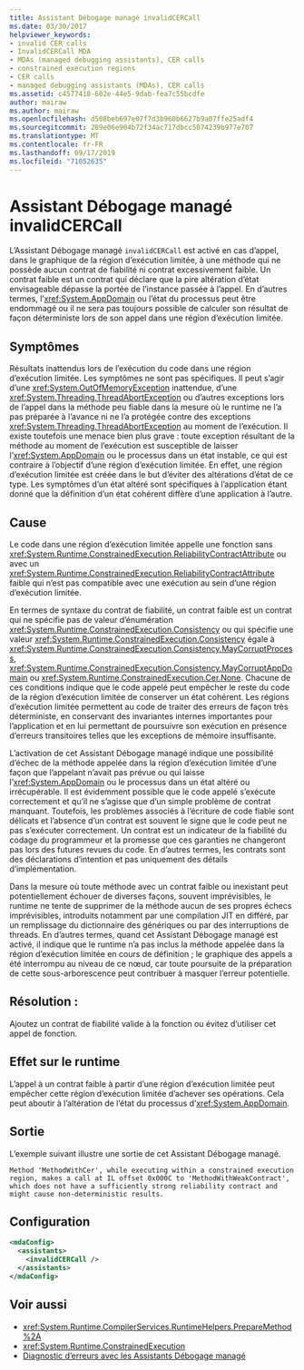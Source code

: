 ```yaml
---
title: Assistant Débogage managé invalidCERCall
ms.date: 03/30/2017
helpviewer_keywords:
- invalid CER calls
- InvalidCERCall MDA
- MDAs (managed debugging assistants), CER calls
- constrained execution regions
- CER calls
- managed debugging assistants (MDAs), CER calls
ms.assetid: c4577410-602e-44e5-9dab-fea7c55bcdfe
author: mairaw
ms.author: mairaw
ms.openlocfilehash: d508beb697e07f7d3b960b6627b9a07ffe25adf4
ms.sourcegitcommit: 289e06e904b72f34ac717dbcc5074239b977e707
ms.translationtype: MT
ms.contentlocale: fr-FR
ms.lasthandoff: 09/17/2019
ms.locfileid: "71052635"
---
```

# <a name="invalidcercall-mda"></a>Assistant Débogage managé invalidCERCall
L’Assistant Débogage managé `invalidCERCall` est activé en cas d’appel, dans le graphique de la région d’exécution limitée, à une méthode qui ne possède aucun contrat de fiabilité ni contrat excessivement faible. Un contrat faible est un contrat qui déclare que la pire altération d’état envisageable dépasse la portée de l’instance passée à l’appel. En d’autres termes, l’<xref:System.AppDomain> ou l’état du processus peut être endommagé ou il ne sera pas toujours possible de calculer son résultat de façon déterministe lors de son appel dans une région d’exécution limitée.  
  
## <a name="symptoms"></a>Symptômes  
 Résultats inattendus lors de l’exécution du code dans une région d’exécution limitée. Les symptômes ne sont pas spécifiques. Il peut s’agir d’une <xref:System.OutOfMemoryException> inattendue, d’une <xref:System.Threading.ThreadAbortException> ou d’autres exceptions lors de l’appel dans la méthode peu fiable dans la mesure où le runtime ne l’a pas préparée à l’avance ni ne l’a protégée contre des exceptions <xref:System.Threading.ThreadAbortException> au moment de l’exécution. Il existe toutefois une menace bien plus grave : toute exception résultant de la méthode au moment de l’exécution est susceptible de laisser l’<xref:System.AppDomain> ou le processus dans un état instable, ce qui est contraire à l’objectif d’une région d’exécution limitée. En effet, une région d’exécution limitée est créée dans le but d’éviter des altérations d’état de ce type. Les symptômes d’un état altéré sont spécifiques à l’application étant donné que la définition d’un état cohérent diffère d’une application à l’autre.  
  
## <a name="cause"></a>Cause  
 Le code dans une région d’exécution limitée appelle une fonction sans <xref:System.Runtime.ConstrainedExecution.ReliabilityContractAttribute> ou avec un <xref:System.Runtime.ConstrainedExecution.ReliabilityContractAttribute> faible qui n’est pas compatible avec une exécution au sein d’une région d’exécution limitée.  
  
 En termes de syntaxe du contrat de fiabilité, un contrat faible est un contrat qui ne spécifie pas de valeur d’énumération <xref:System.Runtime.ConstrainedExecution.Consistency> ou qui spécifie une valeur <xref:System.Runtime.ConstrainedExecution.Consistency> égale à <xref:System.Runtime.ConstrainedExecution.Consistency.MayCorruptProcess>, <xref:System.Runtime.ConstrainedExecution.Consistency.MayCorruptAppDomain> ou <xref:System.Runtime.ConstrainedExecution.Cer.None>. Chacune de ces conditions indique que le code appelé peut empêcher le reste du code de la région d’exécution limitée de conserver un état cohérent.  Les régions d’exécution limitée permettent au code de traiter des erreurs de façon très déterministe, en conservant des invariantes internes importantes pour l’application et en lui permettant de poursuivre son exécution en présence d’erreurs transitoires telles que les exceptions de mémoire insuffisante.  
  
 L’activation de cet Assistant Débogage managé indique une possibilité d’échec de la méthode appelée dans la région d’exécution limitée d’une façon que l’appelant n’avait pas prévue ou qui laisse l’<xref:System.AppDomain> ou le processus dans un état altéré ou irrécupérable. Il est évidemment possible que le code appelé s’exécute correctement et qu’il ne s’agisse que d’un simple problème de contrat manquant. Toutefois, les problèmes associés à l’écriture de code fiable sont délicats et l’absence d’un contrat est souvent le signe que le code peut ne pas s’exécuter correctement. Un contrat est un indicateur de la fiabilité du codage du programmeur et la promesse que ces garanties ne changeront pas lors des futures revues du code.  En d’autres termes, les contrats sont des déclarations d’intention et pas uniquement des détails d’implémentation.  
  
 Dans la mesure où toute méthode avec un contrat faible ou inexistant peut potentiellement échouer de diverses façons, souvent imprévisibles, le runtime ne tente de supprimer de la méthode aucun de ses propres échecs imprévisibles, introduits notamment par une compilation JIT en différé, par un remplissage du dictionnaire des génériques ou par des interruptions de threads. En d’autres termes, quand cet Assistant Débogage managé est activé, il indique que le runtime n’a pas inclus la méthode appelée dans la région d’exécution limitée en cours de définition ; le graphique des appels a été interrompu au niveau de ce nœud, car toute poursuite de la préparation de cette sous-arborescence peut contribuer à masquer l’erreur potentielle.  
  
## <a name="resolution"></a>Résolution :  
 Ajoutez un contrat de fiabilité valide à la fonction ou évitez d’utiliser cet appel de fonction.  
  
## <a name="effect-on-the-runtime"></a>Effet sur le runtime  
 L’appel à un contrat faible à partir d’une région d’exécution limitée peut empêcher cette région d’exécution limitée d’achever ses opérations. Cela peut aboutir à l’altération de l’état du processus d’<xref:System.AppDomain>.  
  
## <a name="output"></a>Sortie  
 L’exemple suivant illustre une sortie de cet Assistant Débogage managé.  
  
 `Method 'MethodWithCer', while executing within a constrained execution region, makes a call at IL offset 0x000C to 'MethodWithWeakContract', which does not have a sufficiently strong reliability contract and might cause non-deterministic results.`  
  
## <a name="configuration"></a>Configuration  
  
```xml  
<mdaConfig>  
  <assistants>  
    <invalidCERCall />  
  </assistants>  
</mdaConfig>  
```  
  
## <a name="see-also"></a>Voir aussi

- <xref:System.Runtime.CompilerServices.RuntimeHelpers.PrepareMethod%2A>
- <xref:System.Runtime.ConstrainedExecution>
- [Diagnostic d’erreurs avec les Assistants Débogage managé](diagnosing-errors-with-managed-debugging-assistants.md)
